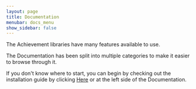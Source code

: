 ```yaml
---
layout: page
title: Documentation
menubar: docs_menu
show_sidebar: false
---
```


The Achievement libraries have many features available to use. 

The Documentation has been split into multiple categories to make it easier to browse through it.

If you don't know where to start, you can begin by checking out the installation guide by clicking [Here](/KopruluAchievements/docs/setup/installation/) or at the left side of the Documentation.